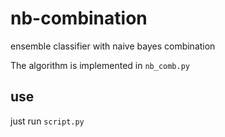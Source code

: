 # nb-combination
ensemble classifier with naive bayes combination

The algorithm is implemented in `nb_comb.py`

## use
just run `script.py`

